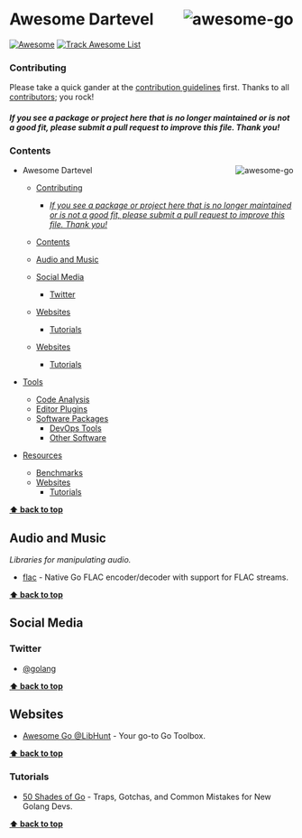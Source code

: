 # <a href="https://awesome-go.com/"><img align="right" src="https://avatars.githubusercontent.com/u/1609975?s=280&v=4" alt="awesome-go" title="awesome-go" /></a> Awesome Dartevel

[![Awesome](https://cdn.rawgit.com/sindresorhus/awesome/d7305f38d29fed78fa85652e3a63e154dd8e8829/media/badge.svg)](https://github.com/dartevel/dartevel-awesome)
[![Track Awesome List](https://www.trackawesomelist.com/badge.svg)](https://www.trackawesomelist.com/avelino/awesome-go/)


### Contributing

Please take a quick gander at the [contribution guidelines](https://github.com/avelino/awesome-go/blob/master/CONTRIBUTING.md) first. Thanks to all [contributors](https://github.com/avelino/awesome-go/graphs/contributors); you rock!

#### *If you see a package or project here that is no longer maintained or is not a good fit, please submit a pull request to improve this file. Thank you!*

### Contents

- [<a href="https://awesome-go.com/"><img align="right" src="https://avatars.githubusercontent.com/u/1609975?s=280&v=4" alt="awesome-go" title="awesome-go" /></a> Awesome Dartevel](#-awesome-dartevel)
    - [Contributing](#contributing)
      - [*If you see a package or project here that is no longer maintained or is not a good fit, please submit a pull request to improve this file. Thank you!*](#if-you-see-a-package-or-project-here-that-is-no-longer-maintained-or-is-not-a-good-fit-please-submit-a-pull-request-to-improve-this-file-thank-you)
    - [Contents](#contents)
  - [Audio and Music](#audio-and-music)
  - [Social Media](#social-media)
    - [Twitter](#twitter)
  - [Websites](#websites)
    - [Tutorials](#tutorials)
  
  - [Websites](#websites)
    - [Tutorials](#tutorials)

- [Tools](#tools)
    - [Code Analysis](#code-analysis)
    - [Editor Plugins](#editor-plugins)
    - [Software Packages](#software-packages)
        - [DevOps Tools](#devops-tools)
        - [Other Software](#other-software)

- [Resources](#resources)
    - [Benchmarks](#benchmarks)
    - [Websites](#websites)
        - [Tutorials](#tutorials)

**[⬆ back to top](#contents)**

## Audio and Music

*Libraries for manipulating audio.*

* [flac](https://github.com/mewkiz/flac) - Native Go FLAC encoder/decoder with support for FLAC streams.


**[⬆ back to top](#contents)**


## Social Media
### Twitter

* [@golang](https://twitter.com/golang)


**[⬆ back to top](#contents)**

## Websites

* [Awesome Go @LibHunt](https://go.libhunt.com) - Your go-to Go Toolbox.

**[⬆ back to top](#contents)**

### Tutorials

* [50 Shades of Go](https://devs.cloudimmunity.com/gotchas-and-common-mistakes-in-go-golang/) - Traps, Gotchas, and Common Mistakes for New Golang Devs.

**[⬆ back to top](#contents)**
